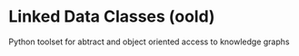 # Linked Data Classes (oold)

Python toolset for abtract and object oriented access to knowledge graphs
